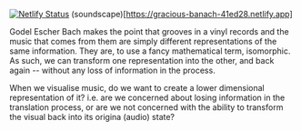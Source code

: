 [![Netlify Status](https://api.netlify.com/api/v1/badges/7a1ab398-bc84-41a6-9058-1a779e3948be/deploy-status)](https://app.netlify.com/sites/gracious-banach-41ed28/deploys)
(soundscape)[https://gracious-banach-41ed28.netlify.app]

Godel Escher Bach makes the point that grooves in a vinyl records and the music that comes from them are simply different representations of the same information. They are, to use a fancy mathematical term, isomorphic. As such, we can transform one representation into the other, and back again -- without any loss of information in the process. 

When we visualise music, do we want to create a lower dimensional representation of it? i.e. are we concerned about losing information in the translation process, or are we not concerned with the ability to transform the visual back into its origina (audio) state?



